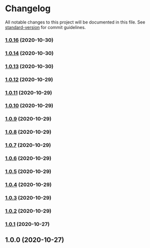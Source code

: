 # Changelog

All notable changes to this project will be documented in this file. See [standard-version](https://github.com/conventional-changelog/standard-version) for commit guidelines.

### [1.0.16](https://github.com/hectorlopezv/tribe_lib/compare/v1.0.15...v1.0.16) (2020-10-30)

### [1.0.14](https://github.com/hectorlopezv/tribe_lib/compare/v1.0.15...v1.0.14) (2020-10-30)

### [1.0.13](https://github.com/hectorlopezv/tribe_lib/compare/v1.0.15...v1.0.13) (2020-10-30)

### [1.0.12](https://github.com/hectorlopezv/tribe_lib/compare/v1.0.11...v1.0.12) (2020-10-29)

### [1.0.11](https://github.com/hectorlopezv/tribe_lib/compare/v1.0.10...v1.0.11) (2020-10-29)

### [1.0.10](https://github.com/hectorlopezv/tribe_lib/compare/v1.0.9...v1.0.10) (2020-10-29)

### [1.0.9](https://github.com/hectorlopezv/tribe_lib/compare/v1.0.8...v1.0.9) (2020-10-29)

### [1.0.8](https://github.com/hectorlopezv/tribe_lib/compare/v1.0.7...v1.0.8) (2020-10-29)

### [1.0.7](https://github.com/hectorlopezv/tribe_lib/compare/v1.0.6...v1.0.7) (2020-10-29)

### [1.0.6](https://github.com/hectorlopezv/tribe_lib/compare/v1.0.5...v1.0.6) (2020-10-29)

### [1.0.5](https://github.com/hectorlopezv/tribe_lib/compare/v1.0.4...v1.0.5) (2020-10-29)

### [1.0.4](https://github.com/hectorlopezv/tribe_lib/compare/v1.0.3...v1.0.4) (2020-10-29)

### [1.0.3](https://github.com/hectorlopezv/tribe_lib/compare/v1.0.2...v1.0.3) (2020-10-29)

### [1.0.2](https://github.com/hectorlopezv/tribe_lib/compare/v1.0.1...v1.0.2) (2020-10-29)

### [1.0.1](https://github.com/hectorlopezv/tribe_lib/compare/v1.0.0...v1.0.1) (2020-10-27)

## 1.0.0 (2020-10-27)
